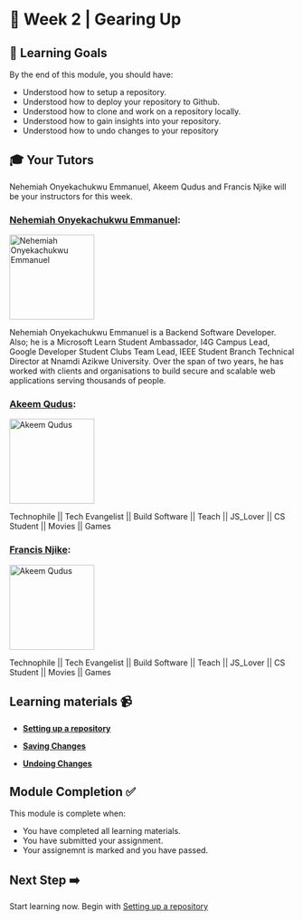 # :pushpin: Week 2 | Gearing Up

## 🥅 Learning Goals

By the end of this module, you should have:
-   Understood how to setup a repository.
-   Understood how to deploy your repository to Github.
-   Understood how to clone and work on a repository locally.
-   Understood how to gain insights into your repository.
-   Understood how to undo changes to your repository
## :mortar_board: Your Tutors

Nehemiah Onyekachukwu Emmanuel, Akeem Qudus and Francis Njike will be your instructors for this week.


### [Nehemiah Onyekachukwu Emmanuel](https://github.com/devgenix):  
<img src="https://avatars.githubusercontent.com/u/56418363?v=4" title="Nehemiah Onyekachukwu Emmanuel" width="150"></img>

Nehemiah Onyekachukwu Emmanuel is a Backend Software Developer. Also; he is a Microsoft Learn Student Ambassador, I4G Campus Lead, Google Developer Student Clubs Team Lead, IEEE Student Branch Technical Director at Nnamdi Azikwe University. Over the span of two years, he has worked with clients and organisations to build secure and scalable web applications serving thousands of people.

### [Akeem Qudus](https://github.com/holytech):  
<img src="https://avatars.githubusercontent.com/holytech" href="hhttps://github.com/holytech" title="Akeem Qudus" width="150"></img>

Technophile || Tech Evangelist || Build Software || Teach || JS_Lover || CS Student || Movies || Games 

### [Francis Njike](https://github.com/clashkid115):  
<img src="https://avatars.githubusercontent.com/holytech" href="hhttps://github.com/holytech" title="Akeem Qudus" width="150"></img>

Technophile || Tech Evangelist || Build Software || Teach || JS_Lover || CS Student || Movies || Games 

## Learning materials 📹

-  **[Setting up a repository](./1_Setting_up_a_Repository.md)**

-  **[Saving Changes](./2_Saving_changes.md)**

-  **[Undoing Changes](./4_Undoing_Changes.md)**

<!-- ## Exercise 📝

You assessment for the week is create a repository, 

## How to Submit :paperclip: -->

<!-- Go to the [assessment](https://docs.google.com/forms/d/e/1FAIpQLSd0XE-ICAwX7_2byU7JvIMlvaWfzdCcp2fHCu_D_P8Ai-xdvg/viewform?usp=sf_link) for Week 1 and submit your assignment. -->


## Module Completion ✅

This module is complete when:
-   You have completed all learning materials.
-   You have submitted your assignment.
-   Your assignemnt is marked and you have passed.

## Next Step ➡️

Start learning now. Begin with [Setting up a repository](./1_Setting_up_a_Repository.md)
